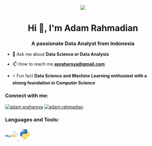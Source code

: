 <p align="center">
  <img src="https://media.giphy.com/media/l46Cy1rHbQ92uuLXa/giphy.gif?cid=790b76111c01ocws5c6hue1h86swjkue56iluaaubl2o7tgo&ep=v1_gifs_search&rid=giphy.gif&ct=g" />
</p>

<h1 align="center">Hi 👋, I'm Adam Rahmadian</h1>

<h3 align="center">A passionate Data Analyst from Indonesia</h3>

- 💬 Ask me about **Data Science or Data Analysis**

- 📫 How to reach me **apraharsya@gmail.com**

- ⚡ Fun fact **Data Science and Machine Learning enthusiast with a strong foundation in Computer Science**

<h3 align="left">Connect with me:</h3>
<p align="left">
<a href="https://linkedin.com/in/adam praharsya" target="blank"><img align="center" src="https://raw.githubusercontent.com/rahuldkjain/github-profile-readme-generator/master/src/images/icons/Social/linked-in-alt.svg" alt="adam praharsya" height="30" width="40" /></a>
<a href="https://instagram.com/adam.rahmadian" target="blank"><img align="center" src="https://raw.githubusercontent.com/rahuldkjain/github-profile-readme-generator/master/src/images/icons/Social/instagram.svg" alt="adam.rahmadian" height="30" width="40" /></a>
</p>

<h3 align="left">Languages and Tools:</h3>
<p align="left"> <a href="https://www.mysql.com/" target="_blank" rel="noreferrer"> <img src="https://raw.githubusercontent.com/devicons/devicon/master/icons/mysql/mysql-original-wordmark.svg" alt="mysql" width="40" height="40"/> </a> <a href="https://www.python.org" target="_blank" rel="noreferrer"> <img src="https://raw.githubusercontent.com/devicons/devicon/master/icons/python/python-original.svg" alt="python" width="40" height="40"/> </a> </p>
